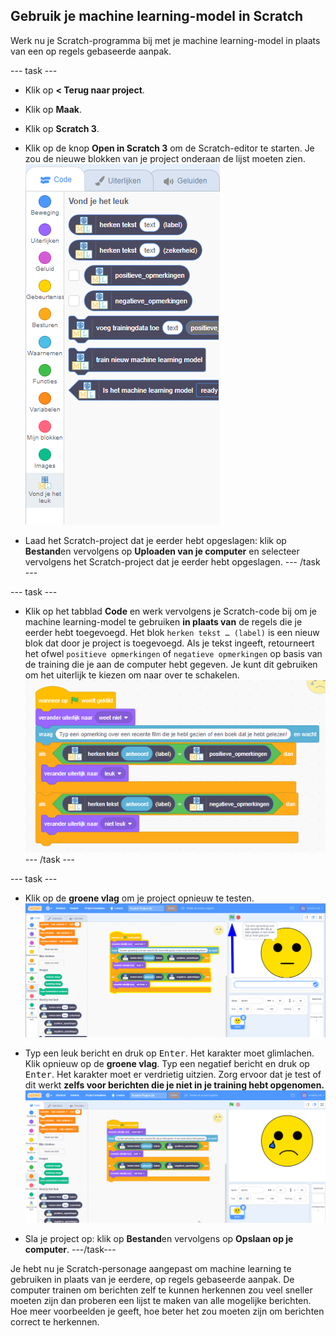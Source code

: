 ## Gebruik je machine learning-model in Scratch

Werk nu je Scratch-programma bij met je machine learning-model in plaats van een op regels gebaseerde aanpak.

--- task ---
+ Klik op **< Terug naar project**.

+ Klik op **Maak**.

+ Klik op **Scratch 3**.

+ Klik op de knop **Open in Scratch 3** om de Scratch-editor te starten. Je zou de nieuwe blokken van je project onderaan de lijst moeten zien. ![Nieuwe machine learning blokken in Scratch 3](images/new-blocks.png)

+ Laad het Scratch-project dat je eerder hebt opgeslagen: klik op **Bestand**en vervolgens op **Uploaden van je computer** en selecteer vervolgens het Scratch-project dat je eerder hebt opgeslagen. --- /task ---

--- task ---
+ Klik op het tabblad **Code** en werk vervolgens je Scratch-code bij om je machine learning-model te gebruiken **in plaats van** de regels die je eerder hebt toegevoegd. Het blok `herken tekst … (label)` is een nieuw blok dat door je project is toegevoegd. Als je tekst ingeeft, retourneert het ofwel `positieve opmerkingen` of `negatieve opmerkingen` op basis van de training die je aan de computer hebt gegeven. Je kunt dit gebruiken om het uiterlijk te kiezen om naar over te schakelen. ![New scratch code including new machine learning blocks](images/code-with-new-blocks.png) --- /task ---

--- task ---
+ Klik op de **groene vlag** om je project opnieuw te testen. ![Testen van nieuwe code van vorige instructie](images/test-ml-model-annotated.png)

+ Typ een leuk bericht en druk op <kbd>Enter</kbd>. Het karakter moet glimlachen. Klik opnieuw op de **groene vlag**. Typ een negatief bericht en druk op <kbd>Enter</kbd>. Het karakter moet er verdrietig uitzien. Zorg ervoor dat je test of dit werkt **zelfs voor berichten die je niet in je training hebt opgenomen.** ![Weergave met niet leuk uiterlijk](images/output-sad.png)

+ Sla je project op: klik op **Bestand**en vervolgens op **Opslaan op je computer**. ---/task---

Je hebt nu je Scratch-personage aangepast om machine learning te gebruiken in plaats van je eerdere, op regels gebaseerde aanpak. De computer trainen om berichten zelf te kunnen herkennen zou veel sneller moeten zijn dan proberen een lijst te maken van alle mogelijke berichten. Hoe meer voorbeelden je geeft, hoe beter het zou moeten zijn om berichten correct te herkennen.
